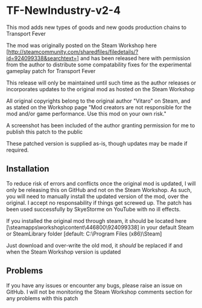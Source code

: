 # TF-NewIndustry-v2-4
This mod adds new types of goods and new goods production chains to Transport Fever

The mod was originally posted on the Steam Workshop here [http://steamcommunity.com/sharedfiles/filedetails/?id=924099338&searchtext=]
and has been released here with permission from the author to distribute some compatability fixes for the experimental gameplay patch
for Transport Fever

This release will only be maintained until such time as the author releases or incorporates updates to the original mod as hosted on
the Steam Workshop

All original copyrights belong to the original author "Vitaro" on Steam, and as stated on the Workshop page
"Mod creators are not responsible for the mod and/or game performance. Use this mod on your own risk."

A screenshot has been included of the author granting permission for me to publish this patch to the public

These patched version is supplied as-is, though updates may be made if required.


## Installation
To reduce risk of errors and conflicts once the original mod is updated, I will only be releasing this on GitHub and not on the
Steam Workshop. As such, you will need to manually install the updated version of the mod, over the original. I accept no responsability
if things get screwed up. The patch has been used successfully by SkyeStorme on YouTube with no ill effects.

If you installed the original mod through steam, it should be located here [\steamapps\workshop\content\446800\924099338\]
in your default Steam or SteamLibrary folder [default: C:\Program Files (x86)\Steam]

Just download and over-write the old mod, it *should* be replaced if and when the Steam Workshop version is updated

## Problems
If you have any issues or encounter any bugs, please raise an issue on GitHub. I will not be monitoring the Steam Workshop comments section for any problems with this patch
